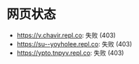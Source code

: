 # 网页状态
- https://v.chavir.repl.co: 失败 (403)
- https://su--yoyholee.repl.co: 失败 (403)
- https://ypto.tnpyv.repl.co: 失败 (403)
